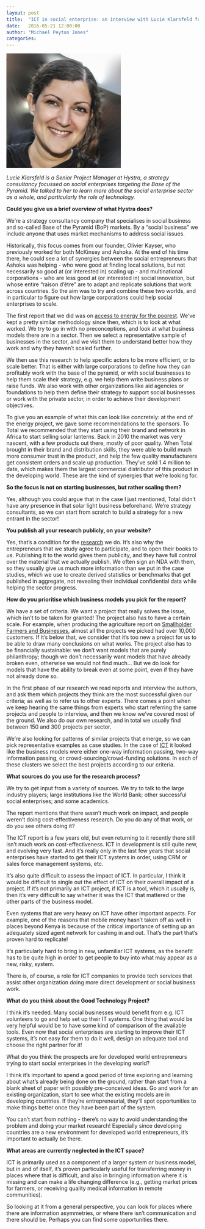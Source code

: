 ```yaml
---
layout: post
title:  "ICT in social enterprise: an interview with Lucie Klarsfeld from Hystra"
date:   2016-05-21 12:00:00
author: "Michael Peyton Jones"
categories:
---
```


![Lucie Klarsfeld](/assets/images/lucie_klarsfeld.png)

*Lucie Klarsfeld is a Senior Project Manager at Hystra, a strategy consultancy
focussed on social enterprises targeting the Base of the Pyramid. We talked to her
to learn more about the social enterprise sector as a whole, and particularly the
role of technology.*

**Could you give us a brief overview of what Hystra does?**

We’re a strategy consultancy company that specialises in social business and
so-called Base of the Pyramid (BoP) markets. By a “social business” we include
anyone that uses market mechanisms to address social issues.

Historically, this focus comes from our founder, Olivier Kayser, who previously
worked for both McKinsey and Ashoka. At the end of his time there, he could see
a lot of synergies between the social entrepreneurs that Ashoka was helping -
who were good at finding local solutions, but not necessarily so good at (or
interested in) scaling up - and multinational corporations - who are less good
at (or interested in) social innovation, but whose entire “raison d’être” are
to adapt and replicate solutions that work across countries. So the aim was to
try and combine these two worlds, and in particular to figure out how large
corporations could help social enterprises to scale.

The first report that we did was on
[access to energy for the poorest](http://hystra.com/energy). We’ve
kept a pretty similar methodology since then, which is to look at what worked.
We try to go in with no preconceptions, and look at what business models there
are in a sector. Then we select a representative sample of businesses in the
sector, and we visit them to understand better how they work and why they
haven’t scaled further.

We then use this research to help specific actors to be more efficient, or to
scale better. That is either with large corporations to define how they can
profitably work with the base of the pyramid, or with social businesses to help
them scale their strategy, e.g. we help them write business plans or raise
funds. We also work with other organizations like aid agencies or foundations
to help them define their strategy to support social businesses or work with
the private sector, in order to achieve their development objectives.

To give you an example of what this can look like concretely: at the end of the
energy project, we gave some recommendations to the sponsors. To Total we
recommended that they start using their brand and network in Africa to start
selling solar lanterns. Back in 2010 the market was very nascent, with a few
products out there, mostly of poor quality. When Total brought in their brand
and distribution skills, they were able to build much more consumer trust in
the product, and help the few quality manufacturers get consistent orders and
scale up production. They’ve sold 1.4 million to date, which makes them the
largest commercial distributor of this product in the developing world. These
are the kind of synergies that we’re looking for.

**So the focus is not on starting businesses, but rather scaling them?**

Yes, although you could argue that in the case I just mentioned, Total didn’t
have any presence in that solar light business beforehand. We’re strategy
consultants, so we can start from scratch to build a strategy for a new entrant
in the sector!

**You publish all your research publicly, on your website?**

Yes, that’s a condition for the
[research](http://hystra.com/open-source-reports/) we do. It’s also why the entrepreneurs
that we study agree to participate, and to open their books to us. Publishing
it to the world gives them publicity, and they have full control over the
material that we actually publish. We often sign an NDA with them, so they
usually give us much more information than we put in the case studies, which we
use to create derived statistics or benchmarks that get published in aggregate,
not revealing their individual confidential data while helping the sector
progress.

**How do you prioritise which business models you pick for the report?**

We have a set of criteria. We want a project that really solves the issue,
which isn’t to be taken for granted! The project also has to have a certain
scale. For example, when producing the agriculture report on [Smallholder
Farmers and Businesses](http://hystra.com/smallholder),
almost all the projects we picked had over 10,000
customers. If it’s below that, we consider that it’s too new a project for us
to be able to draw many conclusions on what works. The project also has to be
financially sustainable: we don’t want models that are purely philanthropy;
though we don’t necessarily want models that have already broken even,
otherwise we would not find much... But we do look for models that have the
ability to break even at some point, even if they have not already done so.

In the first phase of our research we read reports and interview the authors,
and ask them which projects they think are the most successful given our
criteria; as well as to refer us to other experts. There comes a point when we
keep hearing the same things from experts who start referring the same projects
and people to interview, and then we know we’ve covered most of the ground. We
also do our own research, and in total we usually find between 150 and 300
projects per sector.

We’re also looking for patterns of similar projects that emerge, so we can pick
representative examples as case studies. In the case of
[ICT](http://hystra.com/leveraging-ict) it looked like the
business models were either one-way information passing, two-way information
passing, or crowd-sourcing/crowd-funding solutions. In each of these clusters
we select the best projects according to our criteria.

**What sources do you use for the research process?**

We try to get input from a variety of sources. We try to talk to the large
industry players; large institutions like the World Bank; other successful
social enterprises; and some academics.

The report mentions that there wasn’t much work on impact, and people weren’t
doing cost-effectiveness research. Do you do any of that work, or do you see
others doing it?

The ICT report is a few years old, but even returning to it recently there
still isn’t much work on cost-effectiveness. ICT in development is still quite
new, and evolving very fast. And it’s really only in the last few years that
social enterprises have started to get their ICT systems in order, using CRM or
sales force management systems, etc.

It’s also quite difficult to assess the impact of ICT. In particular, I think
it would be difficult to single out the effect of ICT on their overall impact
of a project. If it’s not primarily an ICT project, if ICT is a tool, which it
usually is, then it’s very difficult to say whether it was the ICT that
mattered or the other parts of the business model.

Even systems that are very heavy on ICT have other important aspects. For
example, one of the reasons that mobile money hasn’t taken off as well in
places beyond Kenya is because of the critical importance of setting up an
adequately sized agent network for cashing in and out. That’s the part that’s
proven hard to replicate!

It’s particularly hard to bring in new, unfamiliar ICT systems, as the benefit
has to be quite high in order to get people to buy into what may appear as a
new, risky, system.

There is, of course, a role for ICT companies to provide tech services that
assist other organization doing more direct development or social business
work.

**What do you think about the Good Technology Project?**

I think it’s needed. Many social businesses would benefit from e.g. ICT
volunteers to go and help set up their IT systems. One thing that would be very
helpful would be to have some kind of comparison of the available tools. Even
now that social enterprises are starting to improve their ICT systems, it’s not
easy for them to do it well, design an adequate tool and choose the right
partner for it!

What do you think the prospects are for developed world entrepreneurs trying to
start social enterprises in the developing world?

I think it’s important to spend a good period of time exploring and learning
about what’s already being done on the ground, rather than start from a blank
sheet of paper with possibly pre-conceived ideas. Go and work for an existing
organization, start to see what the existing models are in developing
countries. If they’re entrepreneurial, they’ll spot opportunities to make
things better once they have been part of the system.

You can’t start from nothing - there’s no way to avoid understanding the
problem and doing your market research! Especially since developing countries
are a new environment for developed world entrepreneurs, it’s important to
actually be there.

**What areas are currently neglected in the ICT space?**

ICT is primarily used as a component of a larger system or business model, but
in and of itself, it’s proven particularly useful for transferring money in
places where that is difficult, and also in bringing information where it is
missing and can make a life changing difference (e.g., getting market prices
for farmers, or receiving quality medical information in remote communities).

So looking at it from a general perspective, you can look for places where
there are information asymmetries, or where there isn’t communication and there
should be. Perhaps you can find some opportunities there.
